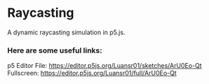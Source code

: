 # Raycasting

A dynamic raycasting simulation in p5.js.

### Here are some useful links:

p5 Editor File: https://editor.p5js.org/Luansr01/sketches/ArU0Eo-Qt
Fullscreen: https://editor.p5js.org/Luansr01/full/ArU0Eo-Qt
